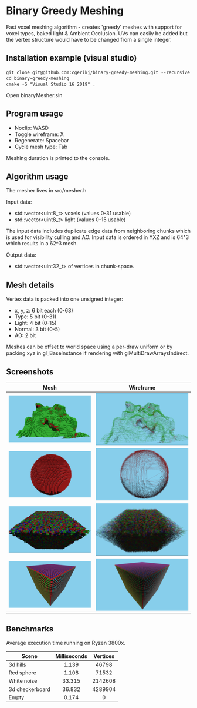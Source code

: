# Binary Greedy Meshing

Fast voxel meshing algorithm - creates 'greedy' meshes with support for voxel types, baked light & Ambient Occlusion.
UVs can easily be added but the vertex structure would have to be changed from a single integer.

## Installation example (visual studio)
```
git clone git@github.com:cgerikj/binary-greedy-meshing.git --recursive
cd binary-greedy-meshing
cmake -G "Visual Studio 16 2019" .
```

Open binaryMesher.sln

## Program usage

- Noclip: WASD
- Toggle wireframe: X
- Regenerate: Spacebar
- Cycle mesh type: Tab

Meshing duration is printed to the console.

## Algorithm usage
The mesher lives in src/mesher.h

Input data:
- std::vector<uint8_t> voxels (values 0-31 usable)
- std::vector<uint8_t> light  (values 0-15 usable)

The input data includes duplicate edge data from neighboring chunks which is used for visibility culling and AO.
Input data is ordered in YXZ and is 64^3 which results in a 62^3 mesh.

Output data:
- std::vector<uint32_t> of vertices in chunk-space.

## Mesh details

Vertex data is packed into one unsigned integer:
- x, y, z: 6 bit each (0-63)
- Type: 5 bit (0-31)
- Light: 4 bit (0-15)
- Normal: 3 bit (0-5)
- AO: 2 bit

Meshes can be offset to world space using a per-draw uniform or by packing xyz in gl_BaseInstance if rendering with glMultiDrawArraysIndirect.

## Screenshots
| Mesh                       | Wireframe                  |
| -------------------------- |:--------------------------:|
| ![](screenshots/cap1.png)  | ![](screenshots/cap2.png)  |
| ![](screenshots/cap7.png)  | ![](screenshots/cap8.png)  |
| ![](screenshots/cap3.png)  | ![](screenshots/cap4.png)  |
| ![](screenshots/cap5.png)  | ![](screenshots/cap6.png)  |

## Benchmarks
Average execution time running on Ryzen 3800x.

| Scene             | Milliseconds   | Vertices   |
| ----------------- |:--------------:|:----------:|
| 3d hills          | 1.139          | 46798      |
| Red sphere        | 1.108          | 71532      |
| White noise       | 33.315         | 2142608    |
| 3d checkerboard   | 36.832         | 4289904    |
| Empty             | 0.174          | 0          |
